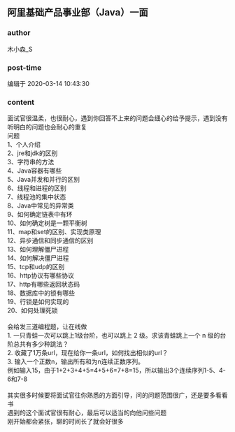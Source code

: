 ## 阿里基础产品事业部（Java）一面
### author 
木小森_S
### post-time 

编辑于  2020-03-14 10:43:30
### content 
<div class="post-topic-des nc-post-content">
 <div>
  面试官很温柔，也很耐心，遇到你回答不上来的问题会细心的给予提示，遇到没有听明白的问题也会耐心的重复
 </div>
 <div>
  问题
 </div>
 <div>
  1、个人介绍
 </div>
 <div>
  2、jre和jdk的区别
 </div>
 <div>
  3、字符串的方法
 </div>
 <div>
  4、Java容器有哪些
 </div>
 <div>
  5、Java并发和并行的区别
 </div>
 <div>
  6、线程和进程的区别
 </div>
 <div>
  7、线程池的集中状态
 </div>
 <div>
  8、Java中常见的异常类
 </div>
 <div>
  9、如何确定链表中有环
 </div>
 <div>
  10、如何确定树是一颗平衡树
 </div>
 <div>
  11、map和set的区别、实现类原理
 </div>
 <div>
  12、异步通信和同步通信的区别
 </div>
 <div>
  13、如何理解僵尸进程
 </div>
 <div>
  14、如何解决僵尸进程
 </div>
 <div>
  15、tcp和udp的区别
 </div>
 <div>
  16、http协议有哪些协议
 </div>
 <div>
  17、http有哪些返回状态码
 </div>
 <div>
  18、数据库中的锁有哪些
 </div>
 <div>
  19、行锁是如何实现的
 </div>
 <div>
  20、如何处理死锁
 </div>
 <div>
  <br/>
 </div>
 <div>
  会给发三道编程题，让在线做
 </div>
 <div>
  1. 一只青蛙一次可以跳上1级台阶，也可以跳上 2 级。求该青蛙跳上一个 n 级的台阶总共有多少种跳法？
  <br/>
  2. 收藏了1万条url，现在给你一条url，如何找出相似的url？
  <br/>
  3. 输入一个正数n，输出所有和为n连续正数序列。
  <br/>
  例如输入15，由于1+2+3+4+5=4+5+6=7+8=15，所以输出3个连续序列1-5、4-6和7-8
  <br/>
  <br/>
 </div>
 <div>
  其实很多时候要将面试官往你熟悉的方面引导，问的问题范围很广，还是要多看看书
 </div>
 <div>
  遇到的这个面试官很有耐心，最后可以适当的向他问些问题
 </div>
 <div>
  刚开始都会紧张，聊的时间长了就会好很多
 </div>
</div>
